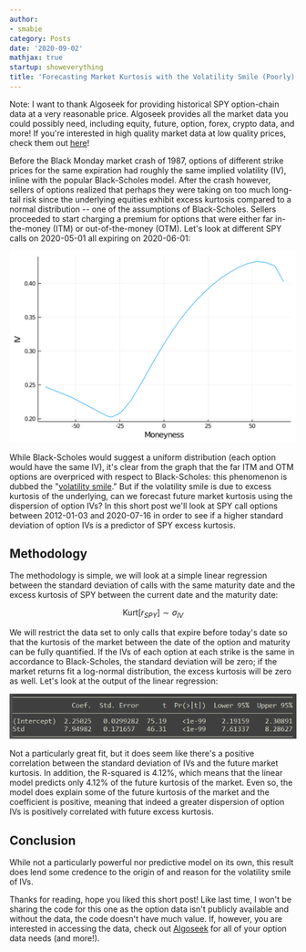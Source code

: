 ```yaml
---
author:
- smabie
category: Posts
date: '2020-09-02'
mathjax: true
startup: showeverything
title: 'Forecasting Market Kurtosis with the Volatility Smile (Poorly)'
---
```


Note: I want to thank Algoseek for providing historical SPY option-chain
data at a very reasonable price. Algoseek provides all the market data
you could possibly need, including equity, future, option, forex, crypto
data, and more! If you\'re interested in high quality market data at low
quality prices, check them out [here](https://www.algoseek.com/)!

Before the Black Monday market crash of 1987, options of different
strike prices for the same expiration had roughly the same implied
volatility (IV), inline with the popular Black-Scholes model. After the
crash however, sellers of options realized that perhaps they were taking
on too much long-tail risk since the underlying equities exhibit excess
kurtosis compared to a normal distribution -- one of the assumptions of
Black-Scholes. Sellers proceeded to start charging a premium for options
that were either far in-the-money (ITM) or out-of-the-money (OTM).
Let\'s look at different SPY calls on 2020-05-01 all expiring on
2020-06-01:

![Volatility Smile](/assets/smile.svg)

While Black-Scholes would suggest a uniform distribution (each option
would have the same IV), it\'s clear from the graph that the far ITM and
OTM options are overpriced with respect to Black-Scholes: this
phenomenon is dubbed the \"[volatility
smile](https://en.wikipedia.org/wiki/Volatility_smile).\" But if the
volatility smile is due to excess kurtosis of the underlying, can we
forecast future market kurtosis using the dispersion of option IVs? In
this short post we\'ll look at SPY call options between 2012-01-03 and
2020-07-16 in order to see if a higher standard deviation of option IVs
is a predictor of SPY excess kurtosis.

Methodology
-----------

The methodology is simple, we will look at a simple linear regression
between the standard deviation of calls with the same maturity date and
the excess kurtosis of SPY between the current date and the maturity
date:

$$ \text{Kurt}[r_{SPY}] \sim \sigma_{IV}$$

We will restrict the data set to only calls that expire before today\'s
date so that the kurtosis of the market between the date of the option
and maturity can be fully quantified. If the IVs of each option at each
strike is the same in accordance to Black-Scholes, the standard
deviation will be zero; if the market returns fit a log-normal
distribution, the excess kurtosis will be zero as well. Let\'s look at
the output of the linear regression:

![Linear Regression](/assets/linreg.png)

Not a particularly great fit, but it does seem like there\'s a positive
correlation between the standard deviation of IVs and the future market
kurtosis. In addition, the R-squared is 4.12%, which means that the
linear model predicts only 4.12% of the future kurtosis of the market.
Even so, the model does explain some of the future kurtosis of the
market and the coefficient is positive, meaning that indeed a greater
dispersion of option IVs is positively correlated with future excess
kurtosis.

Conclusion
----------

While not a particularly powerful nor predictive model on its own, this
result does lend some credence to the origin of and reason for the
volatility smile of IVs.

Thanks for reading, hope you liked this short post! Like last time, I
won\'t be sharing the code for this one as the option data isn\'t
publicly available and without the data, the code doesn\'t have much
value. If, however, you are interested in accessing the data, check out
[Algoseek](https://algoseek.com) for all of your option data needs (and
more!).
